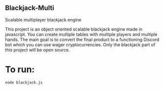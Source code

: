 ## Blackjack-Multi
Scalable multiplayer blackjack engine 

This project is an object oriented scalable blackjack engine made in javascript. You can create multiple tables with multiple players and multiple hands. The main goal is to convert the final product to a functioning Discord bot which you can use wager cryptocurrencies. Only the blackjack part of this project will be open source.


# To run:

```
node blackjack.js
```
